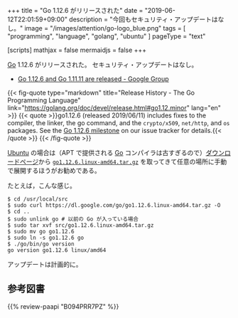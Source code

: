 +++
title = "Go 1.12.6 がリリースされた"
date =  "2019-06-12T22:01:59+09:00"
description = "今回もセキュリティ・アップデートはなし。"
image = "/images/attention/go-logo_blue.png"
tags  = [ "programming", "language", "golang", "ubuntu" ]
pageType = "text"

[scripts]
  mathjax = false
  mermaidjs = false
+++

[Go] 1.12.6 がリリースされた。
セキュリティ・アップデートはなし。

- [Go 1.12.6 and Go 1.11.11 are released - Google Group](https://groups.google.com/forum/#!topic/golang-announce/dNU0sAdX65I)

{{< fig-quote type="markdown" title="Release History - The Go Programming Language" link="https://golang.org/doc/devel/release.html#go1.12.minor" lang="en" >}}
{{< quote >}}go1.12.6 (released 2019/06/11) includes fixes to the compiler, the linker, the go command, and the `crypto/x509`, `net/http`, and `os` packages. See the [Go 1.12.6 milestone](https://github.com/golang/go/issues?q=milestone%3AGo1.12.6) on our issue tracker for details.{{< /quote >}}
{{< /fig-quote >}}

[Ubuntu] の場合は（APT で提供される [Go] コンパイラは古すぎるので）[ダウンロードページ](https://golang.org/dl/ "Downloads - The Go Programming Language")から [`go1.12.6.linux-amd64.tar.gz`](https://dl.google.com/go/go1.12.6.linux-amd64.tar.gz) を取ってきて任意の場所に手動で展開するほうがお勧めである。

たとえば，こんな感じ。

```text
$ cd /usr/local/src
$ sudo curl https://dl.google.com/go/go1.12.6.linux-amd64.tar.gz -O
$ cd ..
$ sudo unlink go # 以前の Go が入っている場合
$ sudo tar xvf src/go1.12.6.linux-amd64.tar.gz
$ sudo mv go go1.12.6
$ sudo ln -s go1.12.6 go
$ ./go/bin/go version
go version go1.12.6 linux/amd64
```

アップデートは計画的に。

[Go]: https://golang.org/ "The Go Programming Language"
[Go 言語]: https://golang.org/ "The Go Programming Language"
[Ubuntu]: https://www.ubuntu.com/ "The leading operating system for PCs, IoT devices, servers and the cloud | Ubuntu"

## 参考図書

{{% review-paapi "B094PRR7PZ" %}} <!-- プログラミング言語Go -->
